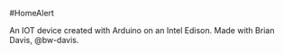 #HomeAlert

An IOT device created with Arduino on an Intel Edison. Made with Brian Davis, @bw-davis.
